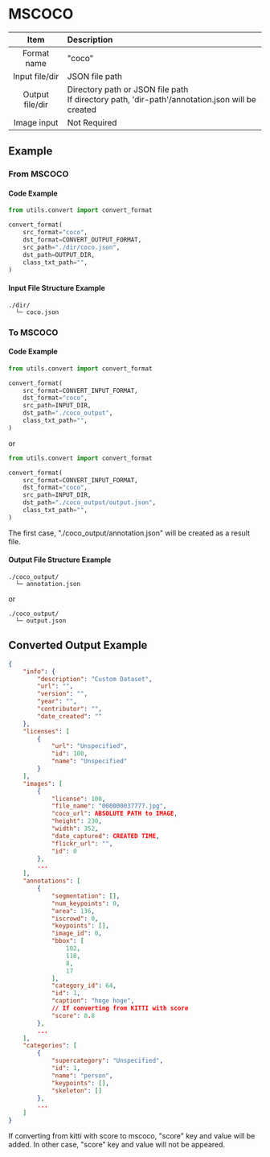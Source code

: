 # MSCOCO
| Item | Description |
| :-: | :- |
| Format name | "coco" |
| Input file/dir | JSON file path |
| Output file/dir | Directory path or JSON file path <br /> If directory path, 'dir-path'/annotation.json will be created|
| Image input | Not Required |


## Example
### From MSCOCO
#### Code Example
```python
from utils.convert import convert_format

convert_format(
    src_format="coco",
    dst_format=CONVERT_OUTPUT_FORMAT,
    src_path="./dir/coco.json",
    dst_path=OUTPUT_DIR,
    class_txt_path="",
)
```
#### Input File Structure Example
```
./dir/
  └─ coco.json
```
### To MSCOCO
#### Code Example
```python
from utils.convert import convert_format

convert_format(
    src_format=CONVERT_INPUT_FORMAT,
    dst_format="coco",
    src_path=INPUT_DIR,
    dst_path="./coco_output",
    class_txt_path="",
)
```
or 
```python
from utils.convert import convert_format

convert_format(
    src_format=CONVERT_INPUT_FORMAT,
    dst_format="coco",
    src_path=INPUT_DIR,
    dst_path="./coco_output/output.json",
    class_txt_path="",
)
```
The first case, "./coco_output/annotation.json" will be created as a result file.

#### Output File Structure Example
```
./coco_output/
  └─ annotation.json
```
or 
```
./coco_output/
  └─ output.json
```
## Converted Output Example
```json
{
    "info": {
        "description": "Custom Dataset",
        "url": "",
        "version": "",
        "year": "",
        "contributor": "",
        "date_created": ""
    },
    "licenses": [
        {
            "url": "Unspecified",
            "id": 100,
            "name": "Unspecified"
        }
    ],
    "images": [
        {
            "license": 100,
            "file_name": "000000037777.jpg",
            "coco_url": ABSOLUTE PATH to IMAGE,
            "height": 230,
            "width": 352,
            "date_captured": CREATED TIME,
            "flickr_url": "",
            "id": 0
        },
        ...
    ],
    "annotations": [
        {
            "segmentation": [],
            "num_keypoints": 0,
            "area": 136,
            "iscrowd": 0,
            "keypoints": [],
            "image_id": 0,
            "bbox": [
                102,
                118,
                8,
                17
            ],
            "category_id": 64,
            "id": 1,
            "caption": "hoge hoge",
            // If converting from KITTI with score
            "score": 0.8
        },
        ...
    ],
    "categories": [
        {
            "supercategory": "Unspecified",
            "id": 1,
            "name": "person",
            "keypoints": [],
            "skeleton": []
        },
        ...
    ]
}
```
If converting from kitti with score to mscoco, "score" key and value will be added. In other case, "score" key and value will not be appeared.